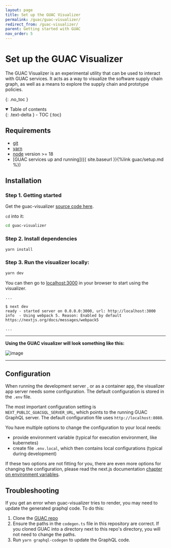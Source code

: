 ```yaml
---
layout: page
title: Set up the GUAC Visualizer
permalink: /guac/guac-visualizer/
redirect_from: /guac-visualizer/
parent: Getting started with GUAC
nav_order: 5
---
```


# Set up the GUAC Visualizer

The GUAC Visualizer is an experimental utility that can be used to interact with
GUAC services. It acts as a way to visualize the software supply chain graph, as
well as a means to explore the supply chain and prototype policies.

{: .no_toc }

<details open markdown="block">
  <summary>
    Table of contents
  </summary>
  {: .text-delta }
- TOC
{:toc}
</details>

## Requirements

- [git](https://git-scm.com/downloads)
- [yarn](https://classic.yarnpkg.com/lang/en/docs/install/#mac-stable)
- [node](https://docs.npmjs.com/downloading-and-installing-node-js-and-npm)
  version >= 18
- [GUAC services up and running]({{
  site.baseurl }}{%link guac/setup.md %})

## Installation

### Step 1. Getting started

Get the guac-visualizer
[source code here](https://github.com/guacsec/guac-visualizer/releases/latest).

`cd` into it:

```bash
cd guac-visualizer
```

### Step 2. Install dependencies

```bash
yarn install
```

### Step 3. Run the visualizer locally:

```bash
yarn dev
```

You can then go to [localhost:3000](http://localhost:3000) in your browser to
start using the visualizer.

```
...

$ next dev
ready - started server on 0.0.0.0:3000, url: http://localhost:3000
info  - Using webpack 5. Reason: Enabled by default https://nextjs.org/docs/messages/webpack5

...
```

<hr />

**Using the GUAC visualizer will look something like this:**

![image](https://github.com/guacsec/guac-visualizer/assets/68356865/420c523e-9774-4a4f-82c1-b7e1d29ba9ac)

<hr />

## Configuration

When running the development server , or as a container app, the visualizer app
server needs some configuration. The default configuration is stored in the
`.env` file.

The most important configuration setting is `NEXT_PUBLIC_GUACGQL_SERVER_URL`,
which points to the running GUAC GraphQL server. The default configuration file
uses `http://localhost:8080`.

You have multiple options to change the configuration to your local needs:

- provide environment variable (typical for execution environment, like
  kubernetes)
- create file `.env.local`, which then contains local configurations (typical
  during development)

If these two options are not fitting for you, there are even more options for
changing the configuration, please read the next.js documentation
[chapter on environment variables](https://nextjs.org/docs/app/building-your-application/configuring/environment-variables).

## Troubleshooting

If you get an error when guac-visualizer tries to render, you may need to update
the generated graphql code. To do this:

1. Clone the [GUAC repo](https://github.com/guacsec/guac)
2. Ensure the paths in the `codegen.ts` file in this repository are correct. If
   you cloned GUAC into a directory next to this repo's directory, you will not
   need to change the paths.
3. Run `yarn graphql-codegen` to update the GraphQL code.
